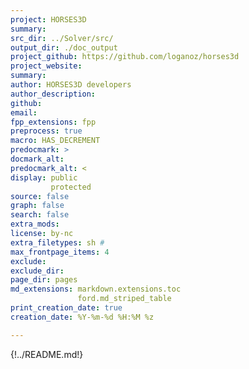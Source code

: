 ```yaml
---
project: HORSES3D
summary: 
src_dir: ../Solver/src/
output_dir: ./doc_output
project_github: https://github.com/loganoz/horses3d
project_website: 
summary: 
author: HORSES3D developers
author_description: 
github: 
email: 
fpp_extensions: fpp
preprocess: true
macro: HAS_DECREMENT
predocmark: >
docmark_alt: 
predocmark_alt: <
display: public
         protected
source: false
graph: false
search: false
extra_mods: 
license: by-nc
extra_filetypes: sh #
max_frontpage_items: 4
exclude: 
exclude_dir: 
page_dir: pages
md_extensions: markdown.extensions.toc
               ford.md_striped_table
print_creation_date: true
creation_date: %Y-%m-%d %H:%M %z

---
```


{!../README.md!}
